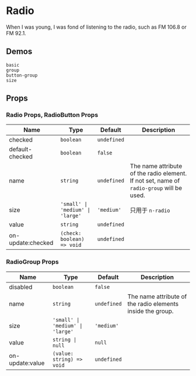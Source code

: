 # Radio

<!--single-column-->

When I was young, I was fond of listening to the radio, such as FM 106.8 or FM 92.1.

## Demos

```demo
basic
group
button-group
size
```

## Props

### Radio Props, RadioButton Props

| Name | Type | Default | Description |
| --- | --- | --- | --- |
| checked | `boolean` | `undefined` |  |
| default-checked | `boolean` | `false` |  |
| name | `string` | `undefined` | The name attribute of the radio element. If not set, name of `radio-group` will be used. |
| size | `'small' \| 'medium' \| 'large'` | `'medium'` | 只用于 `n-radio` |
| value | `string` | `undefined` |  |
| on-update:checked | `(check: boolean) => void` | `undefined` |  |

### RadioGroup Props

| Name | Type | Default | Description |
| --- | --- | --- | --- |
| disabled | `boolean` | `false` |  |
| name | `string` | `undefined` | The name attribute of the radio elements inside the group. |
| size | `'small' \| 'medium' \| 'large'` | `'medium'` |  |
| value | `string \| null` | `null` |  |
| on-update:value | `(value: string) => void` | `undefined` |  |
